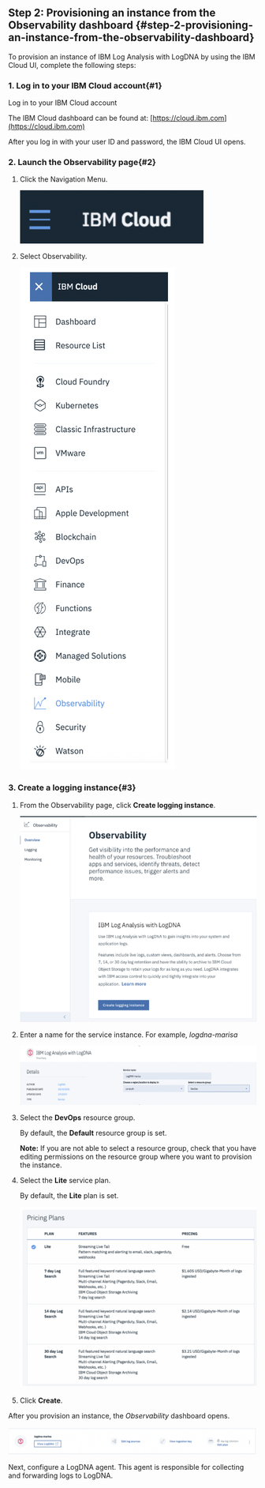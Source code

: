 ## Step 2: Provisioning an instance from the Observability dashboard {#step-2-provisioning-an-instance-from-the-observability-dashboard}

To provision an instance of IBM Log Analysis with LogDNA by using the IBM Cloud UI, complete the following steps:

### 1.  Log in to your IBM Cloud account{#1}

Log in to your IBM Cloud account

The IBM Cloud dashboard can be found at: [https://cloud.ibm.com](https://cloud.ibm.com)

After you log in with your user ID and password, the IBM Cloud UI opens.

### 2. Launch the Observability page{#2}

1. Click the Navigation Menu.

    ![](../images/logdna_img7.png)

2. Select Observability.

    ![](../images/logdna_img8.png)

### 3. Create a logging instance{#3}

1. From the Observability page, click **Create logging instance**.

    ![](../images/logdna_img9.png)

2. Enter a name for the service instance. For example, _logdna-marisa_

    ![](../images/logdna_img10.png)

3. Select the **DevOps** resource group.

    By default, the **Default** resource group is set.

    **Note:** If you are not able to select a resource group, check that you have editing permissions on the resource group where you want to provision the instance.

4. Select the **Lite** service plan. 

    By default, the **Lite** plan is set.

    ![](../images/logdna_img11.png)

8.  Click **Create**.

After you provision an instance, the _Observability_ dashboard opens.

![](../images/logdna_img12.png)

Next, configure a LogDNA agent. This agent is responsible for collecting and forwarding logs to LogDNA.